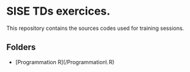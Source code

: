 # SISE TDs exercices.

This repository contains the sources codes used for training sessions.

## Folders
- [Programmation R](/Programmation\ R)
